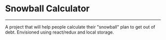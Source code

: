 # Snowball Calculator
---
A project that will help people calculate their "snowball" plan to get out of debt. Envisioned using react/redux and local storage.